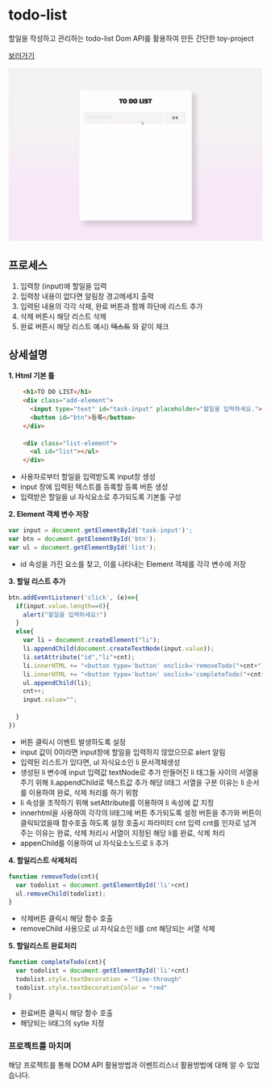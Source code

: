 # todo-list
할일을 작성하고 관리하는 todo-list
Dom API를 활용하여 만든 간단한 toy-project

[보러가기](https://comfy-faloodeh-e6aa65.netlify.app/)

![imng](./to-img.gif)

 ## 프로세스
1. 입력창 (input)에 할일을 입력
2. 입력창 내용이 없다면 알림창 경고메세지 출력
3. 입력된 내용의 각각 삭제, 완료 버튼과 함께 하단에 리스트 추가
4. 삭제 버튼시 해당 리스트 삭제
5. 완료 버튼시 해당 리스트 예시) ~~텍스트~~ 와 같이 체크

## 상세설명

**1. Html 기본 틀**
```html
	<h1>TO DO LIST</h1>
    <div class="add-element">
      <input type="text" id="task-input" placeholder="할일을 입력하세요.">
      <button id="btn">등록</button>
    </div>

    <div class="list-element">
      <ul id="list"></ul>
    </div>
```

- 사용자로부터 할일을 입력받도록 input창 생성
- input 창에 입력된 텍스트를 등록할 등록 버튼 생성
- 입력받은 할일을 ul 자식요소로 추가되도록 기본틀 구성


**2. Element 객체 변수 저장**

```javascript
var input = document.getElementById('task-input')';
var btn = document.getElementById('btn');
var ul = document.getElementById('list');

```
- id 속성을 가진 요소를 찾고, 이를 나타내는 Element 객체를 각각 변수에 저장

**3. 할일 리스트 추가**

```javascript
btn.addEventListener('click', (e)=>{
  if(input.value.length==0){
    alert("할일을 입력하세요!")
  }
  else{
    var li = document.createElement("li");
    li.appendChild(document.createTextNode(input.value));
	li.setAttribute("id","li"+cnt); 
    li.innerHTML += "<button type='button' onclick='removeTodo("+cnt+")'>삭제</button>";
    li.innerHTML += "<button type='button' onclick='completeTodo("+cnt+")'>완료</button>";
    ul.appendChild(li);
    cnt++;
    input.value="";
  
  }
})

```

- 버튼 클릭시 이벤트 발생하도록 설정
- input 값이 0이라면 input창에 할일을 입력하지 않았으므로 alert 알림
- 입력된 리스트가 있다면, ul 자식요소인 li 문서객체생성
- 생성된 li 변수에 input 입력값 textNode로 추가
만들어진 li 태그들 사이의 서열을 주기 위해 li.appendChild로 텍스트값 추가
해당 li태그 서열을 구분 이유는 li 순서를 이용하여 완료, 삭제 처리를 하기 위함
- li 속성을 조작하기 위해 setAttribute를 이용하여 li 속성에 값 지정
- innerhtml을 사용하여 각각의 li태그에 버튼 추가되도록 설정
버튼을 추가와 버튼이 클릭되었을때 함수호출 하도록 설정
호출시 파라미터 cnt 입력
cnt를 인자로 넘겨주는 이유는 완료, 삭제 처리시 서열이 지정된 해당 li를 완료, 삭제 처리
- appenChild를 이용하여 ul 자식요소노드로 li 추가


**4. 할일리스트 삭제처리**

```javascript
function removeTodo(cnt){
  var todolist = document.getElementById('li'+cnt)
  ul.removeChild(todolist);
}

```
- 삭제버튼 클릭시 해당 함수 호출
- removeChild 사용으로 ul 자식요소인 li를 cnt 해당되는 서열 삭제

**5. 할일리스트 완료처리**

```javascript
function completeTodo(cnt){
  var todolist = document.getElementById('li'+cnt) 
  todolist.style.textDecoration = "line-through"
  todolist.style.textDecorationColor = "red"
}

```

- 완료버튼 클릭시 해당 함수 호출
- 해당되는 li태그의 sytle 지정



### 프로젝트를 마치며
해당 프로젝트를 통해 DOM API 활용방법과 이벤트리스너 활용방법에 대해 알 수 있었습니다.
